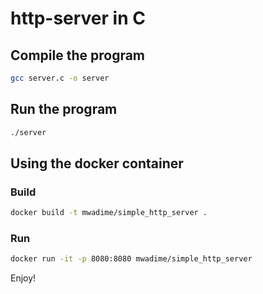 # http-server in C
## Compile the program
```bash
gcc server.c -o server
```
## Run the program
```bash 
./server
```
## Using the docker container
### Build
```bash 
docker build -t mwadime/simple_http_server .
```
### Run
```bash 
docker run -it -p 8080:8080 mwadime/simple_http_server
```

Enjoy!